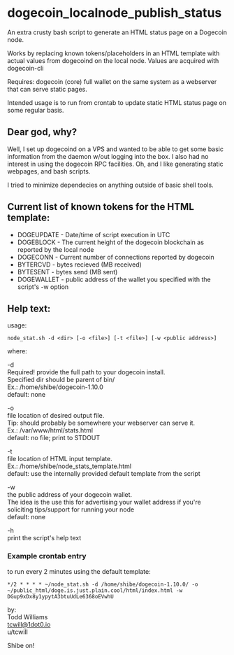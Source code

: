 # dogecoin_localnode_publish_status

An extra crusty bash script to generate an HTML status page on a Dogecoin node.

Works by replacing known tokens/placeholders in an HTML template with actual values from dogecoind on the local node.  Values are acquired with dogecoin-cli

Requires: dogecoin (core) full wallet on the same system as a webserver that can serve static pages.

Intended usage is to run from crontab to update static HTML status page on some regular basis.

## Dear god, why?

Well, I set up dogecoind on a VPS and wanted to be able to get some basic information from the daemon w/out logging into the box.  I also had no interest in using the dogecoin RPC facilities.  Oh, and I like generating static webpages, and bash scripts.

I tried to minimize dependecies on anything outside of basic shell tools.

## Current list of known tokens for the HTML template:
* DOGEUPDATE - Date/time of script execution in UTC
* DOGEBLOCK - The current height of the dogecoin blockchain as reported by the local node
* DOGECONN - Current number of connections reported by dogecoin
* BYTERCVD - bytes recieved (MB received)
* BYTESENT - bytes send (MB sent)
* DOGEWALLET - public address of the wallet you specified with the script's -w option 

## Help text:

usage:
```
node_stat.sh -d <dir> [-o <file>] [-t <file>] [-w <public address>]
```
where:

-d  
Required!  provide the full path to your dogecoin install.  
Specified dir should be parent of bin/  
Ex.: /home/shibe/dogecoin-1.10.0  
default: none  

-o  
file location of desired output file.  
Tip: should probably be somewhere your webserver can serve it.  
Ex.: /var/www/html/stats.html  
default: no file; print to STDOUT  

-t  
file location of HTML input template.  
Ex.: /home/shibe/node_stats_template.html  
default: use the internally provided default template from the script  

-w  
the public address of your dogecoin wallet.  
The idea is the use this for advertising your wallet address if you're  
soliciting tips/support for running your node  
default: none  

-h  
print the script's help text

### Example crontab entry
to run every 2 minutes using the default template:
```
*/2 * * * * ~/node_stat.sh -d /home/shibe/dogecoin-1.10.0/ -o ~/public_html/doge.is.just.plain.cool/html/index.html -w DGup9xDx8y1ypytA3btuUdLe6368oEVwhU
```
by:  
Todd Williams  
tcwill@1dot0.io  
u/tcwill  

Shibe on!
